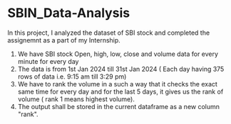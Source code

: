 # SBIN_Data-Analysis

In this project, I analyzed the dataset of SBI stock and completed the assignemnt as a part of my Internship. 

1) We have SBI stock Open, high, low, close and volume data for every minute for every day
2) The data is from 1st Jan 2024 till 31st Jan 2024 ( Each day having 375 rows of data i.e. 9:15 am till 3:29 pm)
3) We have to rank the volume in a such a way that it checks the exact same time for every day and for the last 5 days, it gives us the rank of volume ( rank 1 means highest volume).
4) The output shall be stored in the current dataframe as  a new column "rank".
